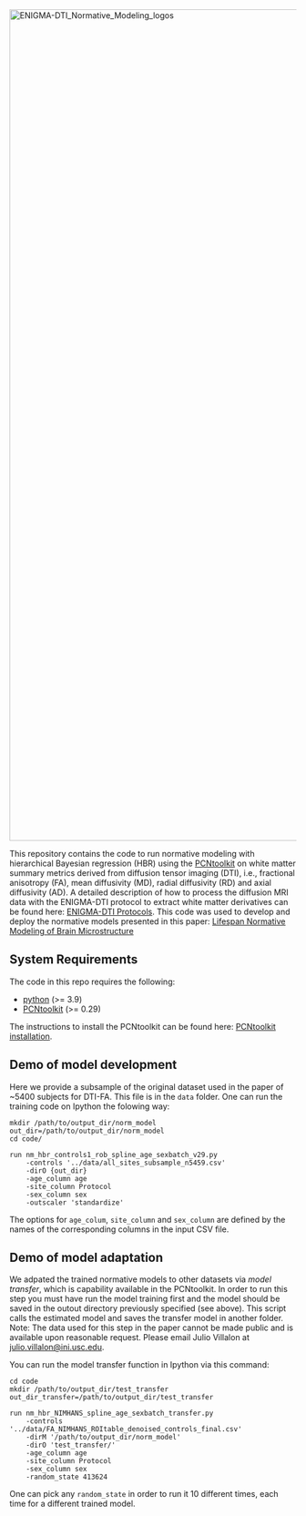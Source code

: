 <img width="1461" alt="ENIGMA-DTI_Normative_Modeling_logos" src="https://github.com/user-attachments/assets/c63a98e1-57be-4d16-a85c-126857cd40d2" />




This repository contains the code to run normative modeling with hierarchical Bayesian regression (HBR) using the [PCNtoolkit](https://pcntoolkit.readthedocs.io/en/latest/) on white matter summary metrics derived from diffusion tensor imaging (DTI), i.e., fractional anisotropy (FA), mean diffusivity (MD), radial diffusivity (RD) and axial diffusivity (AD). A detailed description of how to process the diffusion MRI data with the ENIGMA-DTI protocol to extract white matter derivatives can be found here: [ENIGMA-DTI Protocols](https://enigma.ini.usc.edu/protocols/dti-protocols/). This code was used to develop and deploy the normative models presented in this paper: [Lifespan Normative Modeling of Brain Microstructure][1]

## System Requirements
The code in this repo requires the following:
- [python](https://www.python.org/) (>= 3.9)
- [PCNtoolkit](https://pcntoolkit.readthedocs.io/en/latest/) (>= 0.29)

The instructions to install the PCNtoolkit can be found here: [PCNtoolkit installation](https://github.com/amarquand/PCNtoolkit).

## Demo of model development
Here we provide a subsample of the original dataset used in the paper of ~5400 subjects for DTI-FA. This file is in the `data` folder. One can run the training code on Ipython the folowing way:
```
mkdir /path/to/output_dir/norm_model
out_dir=/path/to/output_dir/norm_model
cd code/

run nm_hbr_controls1_rob_spline_age_sexbatch_v29.py
    -controls '../data/all_sites_subsample_n5459.csv'
    -dirO {out_dir}
    -age_column age
    -site_column Protocol
    -sex_column sex
    -outscaler 'standardize'
```
The options for `age_colum`, `site_column` and `sex_column` are defined by the names of the corresponding columns in the input CSV file. 

## Demo of model adaptation
We adpated the trained normative models to other datasets via *model transfer*, which is capability available in the PCNtoolkit. In order to run this step you must have run the model training first and the model should be saved in the outout directory previously specified (see above). This script calls the estimated model and saves the transfer model in another folder. Note: The data used for this step in the paper cannot be made public and is available upon reasonable request. Please email Julio Villalon at julio.villalon@ini.usc.edu.

You can run the model transfer function in Ipython via this command:

```
cd code
mkdir /path/to/output_dir/test_transfer
out_dir_transfer=/path/to/output_dir/test_transfer

run nm_hbr_NIMHANS_spline_age_sexbatch_transfer.py
    -controls '../data/FA_NIMHANS_ROItable_denoised_controls_final.csv'
    -dirM '/path/to/output_dir/norm_model'
    -dirO 'test_transfer/'
    -age_column age
    -site_column Protocol
    -sex_column sex
    -random_state 413624  
```
One can pick any `random_state` in order to run it 10 different times, each time for a different trained model.

[1]: <https://www.biorxiv.org/content/10.1101/2024.12.15.628527v1>
